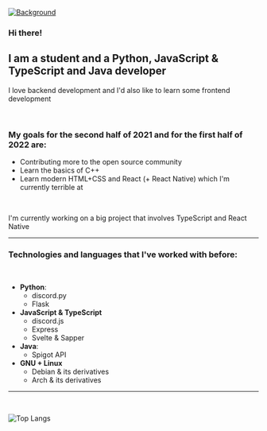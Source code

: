 [![Background](https://pbs.twimg.com/profile_banners/1347698201562914817/1631447380/1500x500)](https://marzeq.me)

### Hi there!

## I am a student and a Python, JavaScript & TypeScript and Java developer
I love backend development and I'd also like to learn some frontend development

<br>

### My goals for the second half of 2021 and for the first half of 2022 are:
- Contributing more to the open source community
- Learn the basics of C++
- Learn modern HTML+CSS and React (+ React Native) which I'm currently terrible at

<br>

I'm currently working on a big project that involves TypeScript and React Native

---

### Technologies and languages that I've worked with before:

<br>

- **Python**:
    * discord.py
    * Flask
- **JavaScript & TypeScript**
    * discord.js
    * Express
    * Svelte & Sapper
- **Java**:
    * Spigot API
- **GNU + Linux**
    * Debian & its derivatives
    * Arch & its derivatives

---

<br>

![Top Langs](https://github-readme-stats.vercel.app/api/top-langs/?username=marzeq&show_icons=true)
